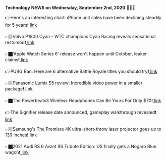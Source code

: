 <b>Technology NEWS on Wednesday, September 2nd, 2020</b> 📡📡📡 

👉Here's an interesting chart: iPhone unit sales have been declining steadily for 5 years❗️<a href='https://techblock.club/?p=6971'> link</a>

👉🏽Volvo P1800 Cyan – WTC champions Cyan Racing reveals sensational restomod❗️<a href='https://techblock.club/?p=6973'> link</a>

👉🏿'Apple Watch Series 6' release won't happen until October, leaker claims❗️<a href='https://techblock.club/?p=6975'> link</a>

👉PUBG Ban: Here are 6 alternative Battle Royale titles you should try❗️<a href='https://techblock.club/?p=6977'> link</a>

👉🏽Panasonic Lumix S5 review: Incredible video power in a smaller package❗️<a href='https://techblock.club/?p=6979'> link</a>

👉🏿The Powerbeats3 Wireless Headphones Can Be Yours For Only $70❗️<a href='https://techblock.club/?p=6981'> link</a>

👉The Signifier release date announced, gameplay walkthrough revealed❗️<a href='https://techblock.club/?p=6983'> link</a>

👉🏽Samsung's The Premiere 4K ultra-short-throw laser projector goes up to 130 inches❗️<a href='https://techblock.club/?p=6985'> link</a>

👉🏿2021 Audi RS 6 Avant RS Tribute Edition: US finally gets a Nogaro Blue wagon❗️<a href='https://techblock.club/?p=6987'> link</a>

